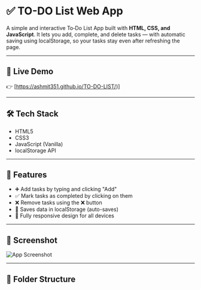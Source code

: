 # ✅ TO-DO List Web App

A simple and interactive To‑Do List App built with **HTML, CSS, and JavaScript**. It lets you add, complete, and delete tasks — with automatic saving using localStorage, so your tasks stay even after refreshing the page.

---

## 🚀 Live Demo  
👉 [https://ashmit351.github.io/TO-DO-LIST/)]  


---

## 🛠️ Tech Stack

- HTML5  
- CSS3  
- JavaScript (Vanilla)  
- localStorage API

---

## 🔑 Features

- ➕ Add tasks by typing and clicking "Add"
- ✅ Mark tasks as completed by clicking on them
- ❌ Remove tasks using the ❌ button
- 💾 Saves data in localStorage (auto-saves)
- 📱 Fully responsive design for all devices

---

## 📸 Screenshot

![App Screenshot](Screenshot.png)  


---

## 📂 Folder Structure

